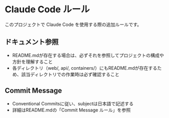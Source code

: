 # Claude Code ルール

このプロジェクトで Claude Code を使用する際の追加ルールです。

## ドキュメント参照

- README.mdが存在する場合は、必ずそれを参照してプロジェクトの構成や方針を理解すること
- 各ディレクトリ（web/, api/, containers/）にもREADME.mdが存在するため、該当ディレクトリでの作業時は必ず確認すること

## Commit Message

- Conventional Commitsに従い、subjectは日本語で記述する
- 詳細はREADME.mdの「Commit Message ルール」を参照
